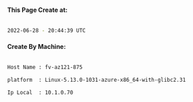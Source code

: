 
   
#### This Page Create at:

```bash

2022-06-28 - 20:44:39 UTC

```

#### Create By Machine:

```bash

Host Name : fv-az121-875

platform  : Linux-5.13.0-1031-azure-x86_64-with-glibc2.31

Ip Local  : 10.1.0.70

```

